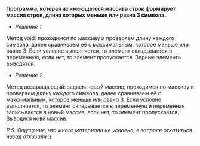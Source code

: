 **Программа, которая из имеющегося массива строк формирует массив строк, длина которых меньше или равна 3 символа.**

- *Решение 1.*

Метод void: проходимся по массиву и проверяем длину каждого символа, далее сравниваем её с максимальным, которое меньше или равно 3. Если условие выполняется, то элемент складывается в переменную, если нет, то элемент пропускается. Верные элементы выводятся.

- *Решение 2.* 

Метод возвращающий: задаем новый массив, проходимся по массиву и проверяем длину каждого символа, далее сравниваем её с максимальным, которое меньше или равно 3. Если условие выполняется, то элемент складывается в переменную и переменная записывается в новый массив; если нет, то элемент пропускается. Выводися новй массив.


*P.S. Ощущение, что много материала не усвоено, в запросе откатиться назад отказали :(*
